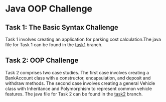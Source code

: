 # Java OOP Challenge

## Task 1: The Basic Syntax Challenge
  Task 1 involves creating an application for parking cost calculation.The java file for Task 1 can be found in the [task1](https://github.com/pitears/java-oop-challenge5/tree/task1/src/main/java/org/example) branch.
  
## Task 2: OOP Challenge
  Task 2 comprises two case studies. The first case involves creating a BankAccount class with a constructor, encapsulation, and deposit and withdraw methods. The second case involves creating a general Vehicle class with Inheritance and Polymorphism to represent common vehicle features. The java file for Task 2 can be found in the [task2](https://github.com/pitears/java-oop-challenge5/tree/task2/src/main/java/org/example) branch.
  
